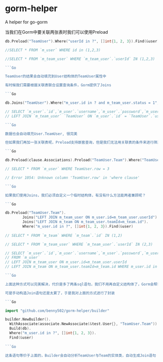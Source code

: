 # gorm-helper
A helper for go-gorm


当我们在Gorm中要关联两张表时我们可以使用Preload

```Go
db.Preload("TeamUser").Where("userId in ?", []int{1, 2, 3}).Find(&user)

//SELECT * FROM `m_user` WHERE id in (1,2,3)

//SELECT * FROM `m_team_user` WHERE `m_team_user`.`userId` IN (1,2,3)

```Go

TeamUser的结果会自动填充到User结构体的TeamUser属性中

有时候我们需要根据关联表联合设置查询条件，Gorm提供了Joins

```Go

db.Joins("TeamUser").Where("m_user.id in ? and m_team_user.status = 1", []int{1, 2, 3}).Find(&user)

// SELECT `m_user`.`id`,`m_user`.`username`,`m_user`.`password`,`m_user`.`email`,`m_user`.`createdAt`,`m_user`.`updatedAt`,`TeamUser`.`id` AS `TeamUser__id`,`TeamUser`.`userId` AS `TeamUser__userId`,`TeamUser`.`teamId` AS `TeamUser__teamId`,`TeamUser`.`role` AS `TeamUser__role`,`TeamUser`.`createdAt` AS `TeamUser__createdAt`,`TeamUser`.`updatedAt` AS `TeamUser__updatedAt`,`TeamUser`.`status` AS `TeamUser__status` FROM `m_user` 
// LEFT JOIN `m_team_user` `TeamUser` ON `m_user`.`id` = `TeamUser`.`userId` WHERE m_user.id in (1,2,3) and m_team_user.status = 1

```Go

数据也会自动填充User.TeamUser, 很完美

但如果我们再加一张关联表呢，Preload支持嵌套查询，但是我们无法用关联表的条件来进行筛选

```Go

db.Preload(clause.Associations).Preload("TeamUser.Team").Where("TeamUser.row = ?", 3).Find(&user)

// SELECT * FROM `m_user` WHERE TeamUser.row = 3

// Error 1054: Unknown column 'TeamUser.row' in 'where clause'

```Go

如果我们使用Joins，我们必须自定义一个临时结构体，有没有什么方法能两者兼顾呢？

```Go

db.Preload("TeamUser.Team").
		Joins("LEFT JOIN m_team_user ON m_user.id=m_team_user.userId").
		Joins("LEFT JOIN m_team ON m_team_user.teamId=m_team.id").
		Where("m_user.id in ?", []int{1, 2, 3}).Find(&user)
    
// SELECT * FROM `m_team` WHERE `m_team`.`id` IN (1,2)

// SELECT * FROM `m_team_user` WHERE `m_team_user`.`userId` IN (2,3)

// SELECT `m_user`.`id`,`m_user`.`username`,`m_user`.`password`,`m_user`.`email`,`m_user`.`createdAt`,`m_user`.`updatedAt`
// FROM `m_user` 
// LEFT JOIN m_team_user ON m_user.id=m_team_user.userId 
// LEFT JOIN m_team ON m_team_user.teamId=m_team.id WHERE m_user.id in (1,2,3) and m_team_user.role=3

```Go

上面这种方式可以完美解决，代价是多了两条sql语句，我们不用再自定义结构体了，Gorm会帮我们将结果自动填充进User.TeamUser与User.TeamUser.Team里

可是手动构造Join语句还是太累了，于是我对上面的方式进行了封装

```Go

import "github.com/benny502/gorm-helper/builder"

builder.NewBuilder().
  WithAssociate(associate.NewAssociate(&test.User{}, "TeamUser.Team")).
  Build(db).
  Where("m_user.id in ?", []int{1, 2, 3}).
  Find(&user)
  
```Go

这条语句等价于上面的，Builder会自动分析TeamUser与Team的实体类，自动生成Join语句









